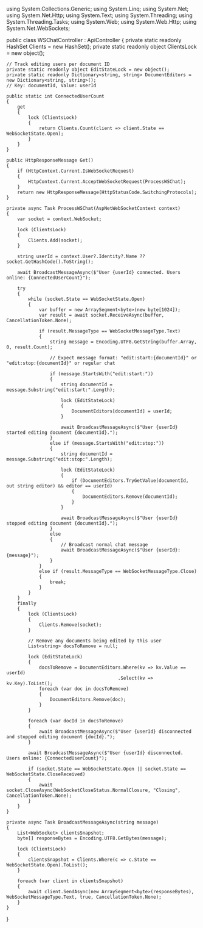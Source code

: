 using System.Collections.Generic;
using System.Linq;
using System.Net;
using System.Net.Http;
using System.Text;
using System.Threading;
using System.Threading.Tasks;
using System.Web;
using System.Web.Http;
using System.Net.WebSockets;

public class WSChatController : ApiController
{
    private static readonly HashSet<WebSocket> Clients = new HashSet<WebSocket>();
    private static readonly object ClientsLock = new object();

    // Track editing users per document ID
    private static readonly object EditStateLock = new object();
    private static readonly Dictionary<string, string> DocumentEditors = new Dictionary<string, string>();
    // Key: documentId, Value: userId

    public static int ConnectedUserCount
    {
        get
        {
            lock (ClientsLock)
            {
                return Clients.Count(client => client.State == WebSocketState.Open);
            }
        }
    }

    public HttpResponseMessage Get()
    {
        if (HttpContext.Current.IsWebSocketRequest)
        {
            HttpContext.Current.AcceptWebSocketRequest(ProcessWSChat);
        }
        return new HttpResponseMessage(HttpStatusCode.SwitchingProtocols);
    }

    private async Task ProcessWSChat(AspNetWebSocketContext context)
    {
        var socket = context.WebSocket;

        lock (ClientsLock)
        {
            Clients.Add(socket);
        }

        string userId = context.User?.Identity?.Name ?? socket.GetHashCode().ToString();

        await BroadcastMessageAsync($"User {userId} connected. Users online: {ConnectedUserCount}");

        try
        {
            while (socket.State == WebSocketState.Open)
            {
                var buffer = new ArraySegment<byte>(new byte[1024]);
                var result = await socket.ReceiveAsync(buffer, CancellationToken.None);

                if (result.MessageType == WebSocketMessageType.Text)
                {
                    string message = Encoding.UTF8.GetString(buffer.Array, 0, result.Count);

                    // Expect message format: "edit:start:{documentId}" or "edit:stop:{documentId}" or regular chat

                    if (message.StartsWith("edit:start:"))
                    {
                        string documentId = message.Substring("edit:start:".Length);

                        lock (EditStateLock)
                        {
                            DocumentEditors[documentId] = userId;
                        }

                        await BroadcastMessageAsync($"User {userId} started editing document {documentId}.");
                    }
                    else if (message.StartsWith("edit:stop:"))
                    {
                        string documentId = message.Substring("edit:stop:".Length);

                        lock (EditStateLock)
                        {
                            if (DocumentEditors.TryGetValue(documentId, out string editor) && editor == userId)
                            {
                                DocumentEditors.Remove(documentId);
                            }
                        }

                        await BroadcastMessageAsync($"User {userId} stopped editing document {documentId}.");
                    }
                    else
                    {
                        // Broadcast normal chat message
                        await BroadcastMessageAsync($"User {userId}: {message}");
                    }
                }
                else if (result.MessageType == WebSocketMessageType.Close)
                {
                    break;
                }
            }
        }
        finally
        {
            lock (ClientsLock)
            {
                Clients.Remove(socket);
            }

            // Remove any documents being edited by this user
            List<string> docsToRemove = null;

            lock (EditStateLock)
            {
                docsToRemove = DocumentEditors.Where(kv => kv.Value == userId)
                                             .Select(kv => kv.Key).ToList();
                foreach (var doc in docsToRemove)
                {
                    DocumentEditors.Remove(doc);
                }
            }

            foreach (var docId in docsToRemove)
            {
                await BroadcastMessageAsync($"User {userId} disconnected and stopped editing document {docId}.");
            }

            await BroadcastMessageAsync($"User {userId} disconnected. Users online: {ConnectedUserCount}");

            if (socket.State == WebSocketState.Open || socket.State == WebSocketState.CloseReceived)
            {
                await socket.CloseAsync(WebSocketCloseStatus.NormalClosure, "Closing", CancellationToken.None);
            }
        }
    }

    private async Task BroadcastMessageAsync(string message)
    {
        List<WebSocket> clientsSnapshot;
        byte[] responseBytes = Encoding.UTF8.GetBytes(message);

        lock (ClientsLock)
        {
            clientsSnapshot = Clients.Where(c => c.State == WebSocketState.Open).ToList();
        }

        foreach (var client in clientsSnapshot)
        {
            await client.SendAsync(new ArraySegment<byte>(responseBytes), WebSocketMessageType.Text, true, CancellationToken.None);
        }
    }
}
